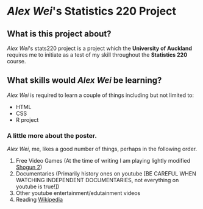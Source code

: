 # *Alex Wei*'s Statistics 220 Project
## What is this project about?

*Alex Wei*'s stats220 project is a project which the **University of Auckland** requires me to initiate as a test of my skill throughout the **Statistics 220** course.

## What skills would *Alex Wei* be learning?

*Alex Wei* is required to learn a couple of things including but not limited to:
- HTML
- CSS
- R project

### A little more about the poster.

*Alex Wei*, me, likes a good number of things, perhaps in the following order.

1. Free Video Games (At the time of writing I am playing lightly modified [Shogun 2](https://store.steampowered.com/app/201270/Total_War_SHOGUN_2/)) 
2. Documentaries (Primarily history ones on youtube [BE CAREFUL WHEN WATCHING INDEPENDENT DOCUMENTARIES, not everything on youtube is true!])
3. Other youtube entertainment/edutainment videos
4. Reading [Wikipedia](https://en.wikipedia.org/wiki/Wikipedia)
